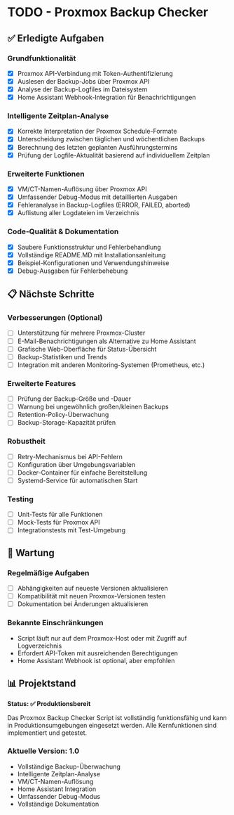 # TODO - Proxmox Backup Checker

## ✅ Erledigte Aufgaben

### Grundfunktionalität
- [x] Proxmox API-Verbindung mit Token-Authentifizierung
- [x] Auslesen der Backup-Jobs über Proxmox API
- [x] Analyse der Backup-Logfiles im Dateisystem
- [x] Home Assistant Webhook-Integration für Benachrichtigungen

### Intelligente Zeitplan-Analyse
- [x] Korrekte Interpretation der Proxmox Schedule-Formate
- [x] Unterscheidung zwischen täglichen und wöchentlichen Backups
- [x] Berechnung des letzten geplanten Ausführungstermins
- [x] Prüfung der Logfile-Aktualität basierend auf individuellem Zeitplan

### Erweiterte Funktionen
- [x] VM/CT-Namen-Auflösung über Proxmox API
- [x] Umfassender Debug-Modus mit detaillierten Ausgaben
- [x] Fehleranalyse in Backup-Logfiles (ERROR, FAILED, aborted)
- [x] Auflistung aller Logdateien im Verzeichnis

### Code-Qualität & Dokumentation
- [x] Saubere Funktionsstruktur und Fehlerbehandlung
- [x] Vollständige README.MD mit Installationsanleitung
- [x] Beispiel-Konfigurationen und Verwendungshinweise
- [x] Debug-Ausgaben für Fehlerbehebung

## 📋 Nächste Schritte

### Verbesserungen (Optional)
- [ ] Unterstützung für mehrere Proxmox-Cluster
- [ ] E-Mail-Benachrichtigungen als Alternative zu Home Assistant
- [ ] Grafische Web-Oberfläche für Status-Übersicht
- [ ] Backup-Statistiken und Trends
- [ ] Integration mit anderen Monitoring-Systemen (Prometheus, etc.)

### Erweiterte Features
- [ ] Prüfung der Backup-Größe und -Dauer
- [ ] Warnung bei ungewöhnlich großen/kleinen Backups
- [ ] Retention-Policy-Überwachung
- [ ] Backup-Storage-Kapazität prüfen

### Robustheit
- [ ] Retry-Mechanismus bei API-Fehlern
- [ ] Konfiguration über Umgebungsvariablen
- [ ] Docker-Container für einfache Bereitstellung
- [ ] Systemd-Service für automatischen Start

### Testing
- [ ] Unit-Tests für alle Funktionen
- [ ] Mock-Tests für Proxmox API
- [ ] Integrationstests mit Test-Umgebung

## 🔧 Wartung

### Regelmäßige Aufgaben
- [ ] Abhängigkeiten auf neueste Versionen aktualisieren
- [ ] Kompatibilität mit neuen Proxmox-Versionen testen
- [ ] Dokumentation bei Änderungen aktualisieren

### Bekannte Einschränkungen
- Script läuft nur auf dem Proxmox-Host oder mit Zugriff auf Logverzeichnis
- Erfordert API-Token mit ausreichenden Berechtigungen
- Home Assistant Webhook ist optional, aber empfohlen

## 📊 Projektstand

**Status: ✅ Produktionsbereit**

Das Proxmox Backup Checker Script ist vollständig funktionsfähig und kann in Produktionsumgebungen eingesetzt werden. Alle Kernfunktionen sind implementiert und getestet.

### Aktuelle Version: 1.0
- Vollständige Backup-Überwachung
- Intelligente Zeitplan-Analyse  
- VM/CT-Namen-Auflösung
- Home Assistant Integration
- Umfassender Debug-Modus
- Vollständige Dokumentation 